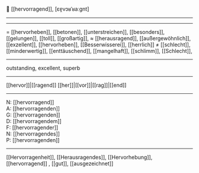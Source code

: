 🌟 [[hervorragend]], [ɛɐ̯vɔʁˈʁaːgnt]

---


---
= [[hervorheben]], [[betonen]], [[unterstreichen]], [[besonders]],  [[gelungen]], [[toll]], [[großartig]], 
≈ [[herausragend]], [[außergewöhnlich]], [[exzellent]], [[hervorheben]], [[Besserwisserei]], [[herrlich]]
≠ [[schlecht]], [[minderwertig]], [[enttäuschend]], [[mangelhaft]], [[schlimm]], [[Schlecht]], 

---
outstanding, excellent, superb

---
[[hervor]]|[[ragend]]
[[her]]|[[vor]]|[[rag]]|[[end]]

---
N: [[hervorragend]]  
A: [[hervorragenden]]  
G: [[hervorragenden]]  
D: [[hervorragendem]]  
F: [[hervorragender]]  
N: [[hervorragendes]]  
P: [[hervorragenden]]  

---
[[Hervorragenheit]], [[Herausragendes]], [[Hervorhebung]], [[hervorragend]]
, [[gut]], [[ausgezeichnet]]